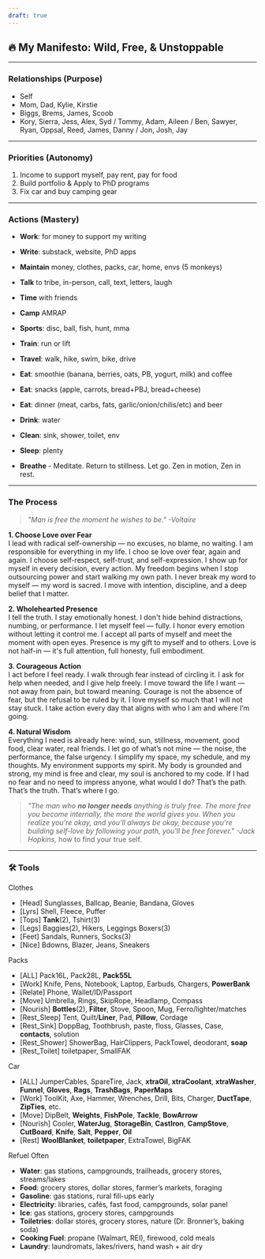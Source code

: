 ```yaml
---
draft: true
---
```



## 🔥 My Manifesto: Wild, Free, & Unstoppable

---
### Relationships (Purpose)
- Self
- Mom, Dad, Kylie, Kirstie
- Biggs, Brems, James, Scoob
- Kory, Sierra, Jess, Alex, Syd / Tommy, Adam, Aileen / Ben, Sawyer, Ryan, Oppsal, Reed, James, Danny / Jon, Josh, Jay

---
### Priorities (Autonomy)
1. Income to support myself, pay rent, pay for food
2. Build portfolio & Apply to PhD programs
3. Fix car and buy camping gear

---
### Actions (Mastery)
- **Work**: for money to support my writing
- **Write**: substack, website, PhD apps
- **Maintain** money, clothes, packs, car, home, envs (5 monkeys)

- **Talk** to tribe, in-person, call, text, letters, laugh
- **Time** with friends

- **Camp** AMRAP
- **Sports**: disc, ball, fish, hunt, mma
- **Train**: run or lift
- **Travel**: walk, hike, swim, bike, drive
- **Eat**: smoothie (banana, berries, oats, PB, yogurt, milk) and coffee
- **Eat**: snacks (apple, carrots, bread+PBJ, bread+cheese)
- **Eat**: dinner (meat, carbs, fats, garlic/onion/chilis/etc) and beer
- **Drink**: water
- **Clean**: sink, shower, toilet, env
- **Sleep**: plenty

- **Breathe** - Meditate. Return to stillness. Let go. Zen in motion, Zen in rest.

---
### The Process

> *"Man is free the moment he wishes to be." -Voltaire*

**1. Choose Love over Fear**  
I lead with radical self-ownership — no excuses, no blame, no waiting. I am responsible for everything in my life. I choo     se love over fear, again and again. I choose self-respect, self-trust, and self-expression. I show up for myself in every decision, every action. My freedom begins when I stop outsourcing power and start walking my own path. I never break my word to myself — my word is sacred. I move with intention, discipline, and a deep belief that I matter.
 
**2. Wholehearted Presence**  
I tell the truth. I stay emotionally honest. I don't hide behind distractions, numbing, or performance. I let myself feel — fully. I honor every emotion without letting it control me. I accept all parts of myself and meet the moment with open eyes. Presence is my gift to myself and to others. Love is not half-in — it's full attention, full honesty, full embodiment.

**3. Courageous Action**  
I act before I feel ready. I walk through fear instead of circling it. I ask for help when needed, and I give help freely. I move toward the life I want — not away from pain, but toward meaning. Courage is not the absence of fear, but the refusal to be ruled by it. I love myself so much that I will not stay stuck. I take action every day that aligns with who I am and where I’m going.

**4. Natural Wisdom**  
Everything I need is already here: wind, sun, stillness, movement, good food, clear water, real friends. I let go of what’s not mine — the noise, the performance, the false urgency. I simplify my space, my schedule, and my thoughts. My environment supports my spirit. My body is grounded and strong, my mind is free and clear, my soul is anchored to my code. If I had no fear and no need to impress anyone, what would I do? That’s the path. That’s the truth. That’s where I go.

> *"The man who **no longer needs** anything is truly free. The more free you become internally, the more the world gives you. When you realize you're okay, and you'll always be okay, because you're building self-love by following your path, you'll be free forever." -Jack Hopkins,* how to find your true self.

---
### 🛠️ Tools

Clothes
- [Head] Sunglasses, Ballcap, Beanie, Bandana, Gloves
- [Lyrs] Shell, Fleece, Puffer
- [Tops] **Tank**(2), Tshirt(3)
- [Legs] Baggies(2), Hikers, Leggings Boxers(3)
- [Feet] Sandals, Runners, Socks(3)
- [Nice] Bdowns, Blazer, Jeans, Sneakers

Packs
- [ALL] Pack16L, Pack28L, **Pack55L**
- [Work] Knife, Pens, Notebook, Laptop, Earbuds, Chargers, **PowerBank**
- [Relate] Phone, Wallet/ID/Passport
- [Move] Umbrella, Rings, SkipRope, Headlamp, Compass
- [Nourish] **Bottles**(2), **Filter**, Stove, Spoon, Mug, Ferro/lighter/matches
- [Rest_Sleep] Tent, Quilt/**Liner**, Pad, **Pillow**, Cordage
- [Rest_Sink] DoppBag, Toothbrush, paste, floss, Glasses, Case, **contacts**, solution
- [Rest_Shower] ShowerBag, HairClippers, PackTowel, deodorant, **soap**
- [Rest_Toilet] toiletpaper, SmallFAK

Car
- [ALL] JumperCables, SpareTire, Jack, **xtraOil**, **xtraCoolant**, **xtraWasher**, **Funnel**, **Gloves**, **Rags**, **TrashBags**, **PaperMaps**
- [Work] ToolKit, Axe, Hammer, Wrenches, Drill, Bits, Charger, **DuctTape**, **ZipTies**, etc.
- [Move] DipBelt, **Weights**, **FishPole**, **Tackle**, **BowArrow**
- [Nourish] Cooler, **WaterJug**, **StorageBin**, **CastIron**, **CampStove**, **CutBoard**, **Knife**, **Salt**, **Pepper**, **Oil**
- [Rest] **WoolBlanket**, **toiletpaper**, ExtraTowel, BigFAK

Refuel Often
- **Water**: gas stations, campgrounds, trailheads, grocery stores, streams/lakes
- **Food**: grocery stores, dollar stores, farmer’s markets, foraging
- **Gasoline**: gas stations, rural fill-ups early
- **Electricity**: libraries, cafés, fast food, campgrounds, solar panel
- **Ice**: gas stations, grocery stores, campgrounds
- **Toiletries**: dollar stores, grocery stores, nature (Dr. Bronner’s, baking soda)
- **Cooking Fuel**: propane (Walmart, REI), firewood, cold meals
- **Laundry**: laundromats, lakes/rivers, hand wash + air dry


